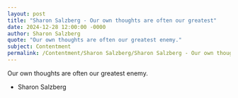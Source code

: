 ```yaml
---
layout: post
title: "Sharon Salzberg - Our own thoughts are often our greatest"
date: 2024-12-28 12:00:00 -0000
author: Sharon Salzberg
quote: "Our own thoughts are often our greatest enemy."
subject: Contentment
permalink: /Contentment/Sharon Salzberg/Sharon Salzberg - Our own thoughts are often our greatest
---
```


Our own thoughts are often our greatest enemy.

- Sharon Salzberg
